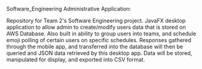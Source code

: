 Software_Engineering Administrative Application:

Repository for Team 2's Software Engineering project. JavaFX desktop application to allow admin to create/modify users data that is stored on AWS Database. Also built in ability to group users into teams, and schedule emoji polling of certain users on specific schedules. Responses gathered through the mobile app, and transferred into the database will then be queried and JSON data retrieved by this desktop app. Data will be stored, manipulated for display, and exported into CSV format.
